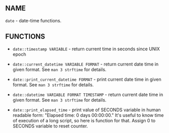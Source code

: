 ## NAME

`date` - date-time functions.

## FUNCTIONS

* `date::timestamp VARIABLE` - return current time in seconds since UNIX epoch

* `date::current_datetime VARIABLE FORMAT` - return current date time in given format.
See `man 3 strftime` for details.

* `date::print_current_datetime FORMAT` - print current date time in given format.
See `man 3 strftime` for details.

* `date::datetime VARIABLE FORMAT TIMESTAMP` - return current date time in given format.
See `man 3 strftime` for details.

* `date::print_elapsed_time` - print value of SECONDS variable in human readable form: "Elapsed time: 0 days 00:00:00."
It's useful to know time of execution of a long script, so here is function for that.
Assign 0 to SECONDS variable to reset counter.
